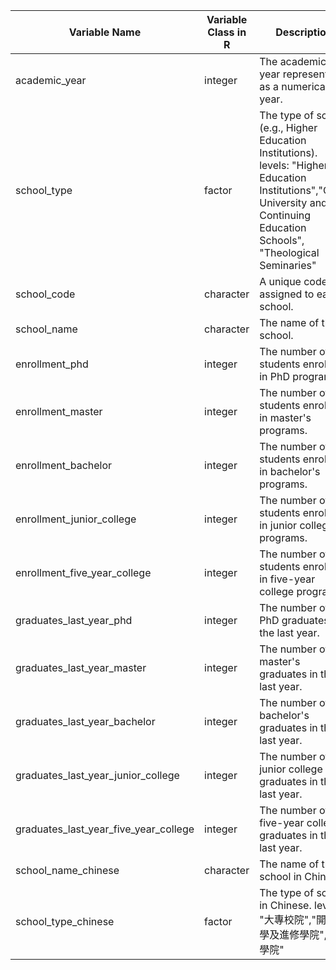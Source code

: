 | Variable Name                        | Variable Class in R | Description                                                      |
|-------------------------------------|---------------------|------------------------------------------------------------------|
| academic_year                       | integer              | The academic year represented as a numerical year.              |
| school_type                         | factor               | The type of school (e.g., Higher Education Institutions).  levels: "Higher Education Institutions","Open University and Continuing Education Schools", "Theological Seminaries"       |
| school_code                         | character            | A unique code assigned to each school.                          |
| school_name                         | character            | The name of the school.                                         |
| enrollment_phd                      | integer              | The number of students enrolled in PhD programs.                |
| enrollment_master                   | integer              | The number of students enrolled in master's programs.           |
| enrollment_bachelor                 | integer              | The number of students enrolled in bachelor's programs.         |
| enrollment_junior_college          | integer              | The number of students enrolled in junior college programs.     |
| enrollment_five_year_college       | integer              | The number of students enrolled in five-year college programs.  |
| graduates_last_year_phd            | integer              | The number of PhD graduates in the last year.                  |
| graduates_last_year_master         | integer              | The number of master's graduates in the last year.             |
| graduates_last_year_bachelor       | integer              | The number of bachelor's graduates in the last year.           |
| graduates_last_year_junior_college | integer              | The number of junior college graduates in the last year.       |
| graduates_last_year_five_year_college | integer           | The number of five-year college graduates in the last year.    |
| school_name_chinese                 | character            | The name of the school in Chinese.                             |
| school_type_chinese                 | factor            | The type of school in Chinese. levels: "大專校院","開放大學及進修學院","神學院"                                |
